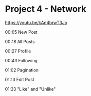 # Project 4 - Network

https://youtu.be/kAn4brwT3Jo

00:05 New Post

00:18 All Posts

00:27 Profile

00:43 Following

01:02 Pagination

01:13 Edit Post

01:30 "Like" and "Unlike"

